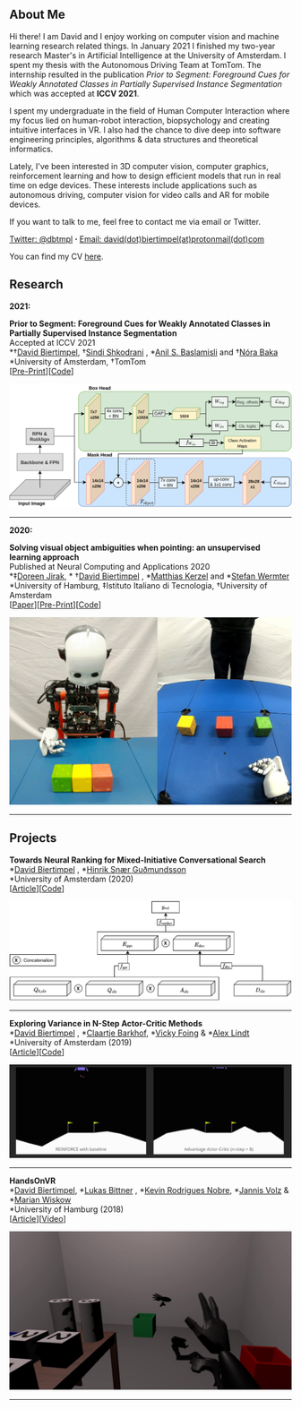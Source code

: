 ## About Me

Hi there! I am David and I enjoy working on computer vision and machine learning research related things. In January
2021 I finished my two-year research Master's in Artificial Intelligence at the University of Amsterdam. I spent my
thesis with the Autonomous Driving Team at TomTom. The internship resulted in the publication _Prior to Segment:
Foreground Cues for Weakly Annotated Classes in Partially Supervised Instance Segmentation_ which was accepted at __ICCV
2021__.

I spent my undergraduate in the field of Human Computer Interaction where my focus lied on human-robot interaction,
biopsychology and creating intuitive interfaces in VR. I also had the chance to dive deep into software engineering
principles, algorithms & data structures and theoretical informatics.

Lately, I've been interested in 3D computer vision, computer graphics, reinforcement learning and how to design
efficient models that run in real time on edge devices. These interests include applications such as autonomous driving,
computer vision for video calls and AR for mobile devices.

If you want to talk to me, feel free to contact me via email or Twitter.

[Twitter: @dbtmpl](https://twitter.com/dbtmpl)
__⋅__ [Email: david(dot)biertimpel(at)protonmail(dot)com](mailto:david.biertimpel@protonmail.com)

You can find my CV [here](https://github.com/dbtmpl/Curriculum-Vitae).

## Research

**2021:** <br>

**Prior to Segment: Foreground Cues for Weakly Annotated Classes in Partially Supervised Instance Segmentation** <br>
Accepted at ICCV 2021 <br>
*†[David Biertimpel](https://scholar.google.com/citations?user=AIu7ihgAAAAJ&hl=en),
†[Sindi Shkodrani](https://scholar.google.nl/citations?user=fFVkKNgAAAAJ&hl=en)
, *[Anil S. Baslamisli](https://scholar.google.nl/citations?user=mc4l2J4AAAAJ&hl=en) and
†[Nóra Baka](https://scholar.google.com/citations?user=ahfzQHEAAAAJ&hl=en) <br>
*University of Amsterdam, †TomTom<br>
[[Pre-Print](https://arxiv.org/abs/2011.11787)][[Code](https://github.com/dbtmpl/OPMask)]

![Image](assets/opmask/opmask1.png?raw=true)

---

**2020:** <br>

**Solving visual object ambiguities when pointing: an unsupervised learning approach**<br>
Published at Neural Computing and Applications 2020 <br>
*‡[Doreen Jirak](https://scholar.google.com/citations?user=-HgMDDYAAAAJ&hl), *
†[David Biertimpel](https://scholar.google.com/citations?user=AIu7ihgAAAAJ&hl=en)
, *[Matthias Kerzel](https://www.inf.uni-hamburg.de/en/inst/ab/wtm/people/kerzel.html)
and *[Stefan Wermter](https://www.inf.uni-hamburg.de/en/inst/ab/wtm/people/wermter.html) <br>
*University of Hamburg, ‡Istituto Italiano di Tecnologia, †University of Amsterdam<br>
[[Paper](https://link.springer.com/article/10.1007/s00521-020-05109-w)][[Pre-Print](https://arxiv.org/abs/1912.06449)][[Code](https://github.com/dbtmpl/Solving-Visual-Object-Ambiguities-when-Pointing)]

![Image](assets/pointing/pointing1.png)

---

## Projects

**Towards Neural Ranking for Mixed-Initiative Conversational Search** <br>
*[David Biertimpel](https://scholar.google.com/citations?user=AIu7ihgAAAAJ&hl=en)
, *[Hinrik Snær Guðmundsson](https://www.linkedin.com/in/hinrik-sn%C3%A6r-gu%C3%B0mundsson-105b09148/) <br>
*University of Amsterdam (2020) <br>
[[Article](assets/ir/ir.pdf)][[Code](https://github.com/dbtmpl/Information-Retrieval-2)]

![Lunar_landar](assets/ir/ir.png)


---

**Exploring Variance in N-Step Actor-Critic Methods** <br>
*[David Biertimpel](https://scholar.google.com/citations?user=AIu7ihgAAAAJ&hl=en)
, *[Claartje Barkhof](https://github.com/ClaartjeBarkhof), *[Vicky Foing](https://github.com/victoriafoing)
& *[Alex Lindt](https://github.com/alex-lindt) <br>
*University of Amsterdam (2019) <br>
[[Article](rl_section.md)][[Code](https://github.com/alex-lindt/variance_n_step_actor_critic)]

![Lunar_landar](assets/rl_article/Lunar_landar.gif)

---

**HandsOnVR** <br>
*[David Biertimpel](https://scholar.google.com/citations?user=AIu7ihgAAAAJ&hl=en), *[Lukas Bittner]()
, *[Kevin Rodrigues Nobre](), *[Jannis Volz]() & *[Marian Wiskow]() <br>
*University of Hamburg (2018) <br>
[[Article](https://www.inf.uni-hamburg.de/en/inst/ab/hci/projects/handsonvr.html)][[Video](https://www.youtube.com/watch?v=0a2r9THnyvg)]

![handsonvr2](assets/handsonvr/handsonvr2.jpg)

---